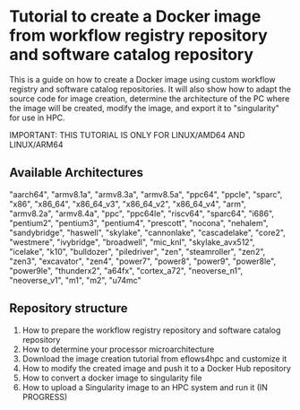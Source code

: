 # Tutorial to create a Docker image from workflow registry repository and software catalog repository

This is a guide on how to create a Docker image using custom workflow registry and software catalog repositories. It will also show how to adapt the source code for image creation, determine the architecture of the PC where the image will be created, modify the image, and export it to "singularity" for use in HPC.

IMPORTANT: THIS TUTORIAL IS ONLY FOR LINUX/AMD64 AND LINUX/ARM64 

## Available Architectures

"aarch64", "armv8.1a", "armv8.3a", "armv8.5a", "ppc64", "ppcle", "sparc", "x86", "x86_64",
"x86_64_v3", "x86_64_v2", "x86_64_v4", "arm", "armv8.2a", "armv8.4a", "ppc", "ppc64le", "riscv64", "sparc64", 
"i686", "pentium2", "pentium3", "pentium4", "prescott", "nocona", "nehalem", "sandybridge", "haswell", "skylake",
"cannonlake", "cascadelake", "core2", "westmere", "ivybridge", "broadwell", "mic_knl", "skylake_avx512", "icelake",
"k10", "bulldozer", "piledriver", "zen", "steamroller", "zen2", "zen3", "excavator", "zen4", "power7", "power8",
"power9", "power8le", "power9le", "thunderx2", "a64fx", "cortex_a72", "neoverse_n1", "neoverse_v1", "m1", "m2", "u74mc"

## Repository structure

1. How to prepare the workflow registry repository and software catalog repository
2. How to determine your processor microarchitecture
3. Download the image creation tutorial from eflows4hpc and customize it
4. How to modify the created image and push it to a Docker Hub repository
5. How to convert a docker image to singularity file
6. How to upload a Singularity image to an HPC system and run it (IN PROGRESS)
